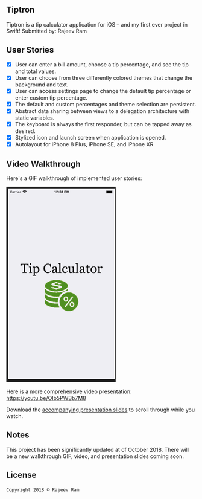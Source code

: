 ## Tiptron
Tiptron is a tip calculator application for iOS – and my first ever project in Swift!
Submitted by: Rajeev Ram

## User Stories

* [X] User can enter a bill amount, choose a tip percentage, and see the tip and total values.
* [X] User can choose from three differently colored themes that change the background and text.
* [X] User can access settings page to change the default tip percentage or enter custom tip percentage.
* [X] The default and custom percentages and theme selection are persistent.
* [X] Abstract data sharing between views to a delegation architecture with static variables.
* [X] The keyboard is always the first responder, but can be tapped away as desired.
* [X] Stylized icon and launch screen when application is opened.
* [X] Autolayout for iPhone 8 Plus, iPhone SE, and iPhone XR

## Video Walkthrough 
Here's a GIF walkthrough of implemented user stories: 

<img src='Tiptron.GIF' title='Tiptron Animated Walkthrough' width='' alt='Tip Calculator Walkthrough' />

Here is a more comprehensive video presentation: https://youtu.be/OIb5PWBb7M8 

Download the [accompanying presentation slides](https://drive.google.com/file/d/1zJz6Bw3VLUWNzCPGt_Wbdr30ccWGT3Ld/view?usp=sharing) to scroll through while you watch.

## Notes

This project has been significantly updated at of October 2018. There will be a new walkthrough GIF, video, and presentation slides coming soon.

## License

    Copyright 2018 © Rajeev Ram

